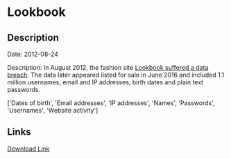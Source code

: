 # Lookbook

## Description

Date: 2012-08-24

Description:
In August 2012, the fashion site <a href="https://www.hackread.com/hacker-selling-million-lookbook-accounts/" target="_blank" rel="noopener">Lookbook suffered a data breach</a>. The data later appeared listed for sale in June 2016 and included 1.1 million usernames, email and IP addresses, birth dates and plain text passwords.


['Dates of birth', 'Email addresses', 'IP addresses', 'Names', 'Passwords', 'Usernames', 'Website activity']

## Links

[Download Link](https://link-to.net/1229997/140.17754780865522/dynamic/?r=bG9va2Jvb2subnU=)